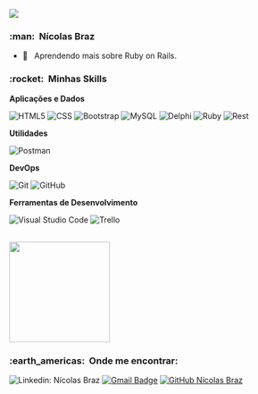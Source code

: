 
![](https://komarev.com/ghpvc/?username=VanessaSwerts&color=006bed)

<h3> :man: &nbsp;Nícolas Braz </h3>

- 🌱 &nbsp; Aprendendo mais sobre Ruby on Rails.

<h3> :rocket: &nbsp;Minhas Skills </h3>

**Aplicações e Dados**

  ![HTML5](https://img.shields.io/badge/-HTML5-333333?style=flat&logo=HTML5)
  ![CSS](https://img.shields.io/badge/-CSS-333333?style=flat&logo=CSS3&logoColor=1572B6)
  ![Bootstrap](https://img.shields.io/badge/-bootstrap-333333?style=flat&logo=bootstrap)
  ![MySQL](https://img.shields.io/badge/-MySQL-333333?style=flat&logo=mysql)
  ![Delphi](https://img.shields.io/badge/-Delphi-333333?style=flat&logo=Delphi)
  ![Ruby](https://img.shields.io/badge/-Ruby-333333?style=flat&logo=Ruby)
  ![Rest](https://img.shields.io/badge/-Rest-333333?style=flat&logo=Rest)
  
  

**Utilidades**

  ![Postman](https://img.shields.io/badge/-Postman-333333?style=flat&logo=postman)

**DevOps**

  ![Git](https://img.shields.io/badge/-Git-333333?style=flat&logo=git)
  ![GitHub](https://img.shields.io/badge/-GitHub-333333?style=flat&logo=github)

**Ferramentas de Desenvolvimento**

  ![Visual Studio Code](https://img.shields.io/badge/-Visual%20Studio%20Code-333333?style=flat&logo=visual-studio-code&logoColor=007ACC)
  ![Trello](https://img.shields.io/badge/-Trello-333333?style=flat&logo=trello&logoColor=007ACC)

<br/>

<a href="https://github.com/nicolasbraz">
  <img height="180em" src="https://github-readme-stats.vercel.app/api?username=nicolasbraz&theme=dracula&show_icons=true" />
</a>

<br/>

<h3> :earth_americas: &nbsp;Onde me encontrar: </h3> 

![Linkedin: Nícolas Braz](https://img.shields.io/badge/-nicolasbraz-blue?style=flat-square&logo=Linkedin&logoColor=white&link=https://www.linkedin.com/in/n%C3%ADcolas-braz-4ba27837/)
[![Gmail Badge](https://img.shields.io/badge/-nicolas.braz@gmail.com-006bed?style=flat-square&logo=Gmail&logoColor=white&link=mailto:nicolas.braz@gmail.com)](mailto:nicolas.braz@gmail.com)
[![GitHub Nícolas Braz](https://img.shields.io/github/followers/VanessaSwerts?label=follow&style=social)](https://github.com/nicolasbraz)
